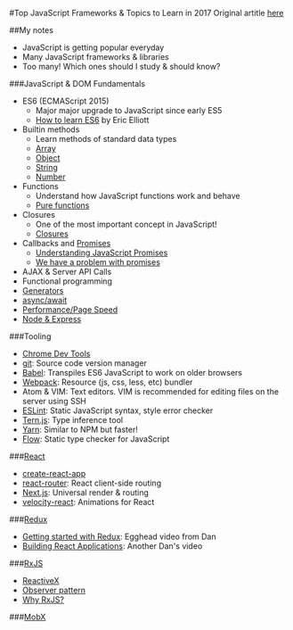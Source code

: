 #Top JavaScript Frameworks & Topics to Learn in 2017
Original artitle [here](https://medium.com/javascript-scene/top-javascript-frameworks-topics-to-learn-in-2017-700a397b711#.5791tbsvx)

##My notes
* JavaScript is getting popular everyday
* Many JavaScript frameworks & libraries
* Too many! Which ones should I study & should know?

###JavaScript & DOM Fundamentals
* ES6 (ECMAScript 2015)
  * Major major upgrade to JavaScript since early ES5
  * [How to learn ES6](https://medium.com/javascript-scene/how-to-learn-es6-47d9a1ac2620#.qzbig4qqw) by Eric Elliott
* Builtin methods
  * Learn methods of standard data types
  * [Array](https://developer.mozilla.org/en-US/docs/Web/JavaScript/Reference/Global_Objects/Array)
  * [Object](https://developer.mozilla.org/en-US/docs/Web/JavaScript/Reference/Global_Objects/Object)
  * [String](https://developer.mozilla.org/en-US/docs/Web/JavaScript/Reference/Global_Objects/String)
  * [Number](https://developer.mozilla.org/en-US/docs/Web/JavaScript/Reference/Global_Objects/Number)
* Functions
  * Understand how JavaScript functions work and behave
  * [Pure functions](https://medium.com/javascript-scene/master-the-javascript-interview-what-is-a-pure-function-d1c076bec976)
* Closures
  * One of the most important concept in JavaScript!
  * [Closures](https://medium.com/javascript-scene/master-the-javascript-interview-what-is-a-closure-b2f0d2152b36)
* Callbacks and [Promises](https://developers.google.com/web/fundamentals/getting-started/primers/promises)
  * [Understanding JavaScript Promises](https://scotch.io/tutorials/understanding-javascript-promises-pt-i-background-basics)
  * [We have a problem with promises](https://pouchdb.com/2015/05/18/we-have-a-problem-with-promises.html)
* AJAX & Server API Calls
* Functional programming
* [Generators](https://medium.com/javascript-scene/7-surprising-things-i-learned-writing-a-fibonacci-generator-4886a5c87710#.bfxk8zmob)
* [async/await](https://medium.com/javascript-scene/the-hidden-power-of-es6-generators-observable-async-flow-control-cfa4c7f31435)
* [Performance/Page Speed](https://developers.google.com/web/fundamentals/performance/)
* [Node & Express](https://medium.com/javascript-scene/introduction-to-node-express-90c431f9e6fd#.2i5lcjbzz)

###Tooling
* [Chrome Dev Tools](https://developer.chrome.com/devtools)
* [git](https://try.github.io/levels/1/challenges/1): Source code version manager
* [Babel](https://babeljs.io/): Transpiles ES6 JavaScript to work on older browsers
* [Webpack](https://webpack.github.io/): Resource (js, css, less, etc) bundler
* Atom & VIM: Text editors. VIM is recommended for editing files on the server using SSH
* [ESLint](http://eslint.org/): Static JavaScript syntax, style error checker
* [Tern.js](https://ternjs.net/): Type inference tool
* [Yarn](https://yarnpkg.com/): Similar to NPM but faster!
* [Flow](https://flowtype.org/): Static type checker for JavaScript

###[React](https://facebook.github.io/react/)
* [create-react-app](https://github.com/facebookincubator/create-react-app)
* [react-router](https://github.com/ReactTraining/react-router): React client-side routing
* [Next.js](https://zeit.co/blog/next): Universal render & routing
* [velocity-react](https://github.com/twitter-fabric/velocity-react): Animations for React

###[Redux](https://github.com/reactjs/redux)
* [Getting started with Redux](https://egghead.io/courses/getting-started-with-redux): Egghead video from Dan
* [Building React Applications](https://egghead.io/courses/building-react-applications-with-idiomatic-redux): Another Dan's video

###[RxJS](https://github.com/Reactive-Extensions/RxJS)
* [ReactiveX](http://reactivex.io/)
* [Observer pattern](https://en.wikipedia.org/wiki/Observer_pattern)
* [Why RxJS?](https://xgrommx.github.io/rx-book/)

###[MobX](https://github.com/mobxjs/mobx)
